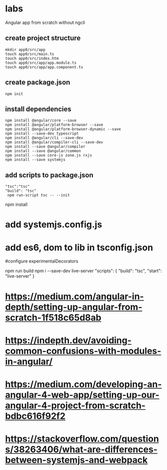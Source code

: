 # labs 
Angular app from scratch without ngcli
## create project structure
```
mkdir app0/src/app
touch app0/src/main.ts
touch app0/src/index.htm
touch app0/src/app/app.module.ts
touch app0/src/app/app.component.ts
```
## create package.json
```
npm init
```
## install dependencies
```
npm install @angular/core --save
npm install @angular/platform-browser --save
npm install @angular/platform-browser-dynamic --save
npm install --save-dev typescript
npm install @angular/cli --save-dev
npm install @angular/compiler-cli --save-dev
npm install --save @angular/compiler
npm install --save @angular/common
npm install --save core-js zone.js rxjs
npm install --save systemjs
```
## add scripts to package.json
```
"tsc":"tsc" 
"build": "tsc"
 npm run-script tsc -- --init
```

npm install
# add systemjs.config.js
# add es6, dom to lib in tsconfig.json
#configure experimentalDecorators

npm run build
npm i --save-dev live-server
"scripts": {
  "build": "tsc",
  "start": "live-server"
}
# https://medium.com/angular-in-depth/setting-up-angular-from-scratch-1f518c65d8ab
# https://indepth.dev/avoiding-common-confusions-with-modules-in-angular/
# https://medium.com/developing-an-angular-4-web-app/setting-up-our-angular-4-project-from-scratch-bdbc616f92f2
# https://stackoverflow.com/questions/38263406/what-are-differences-between-systemjs-and-webpack





